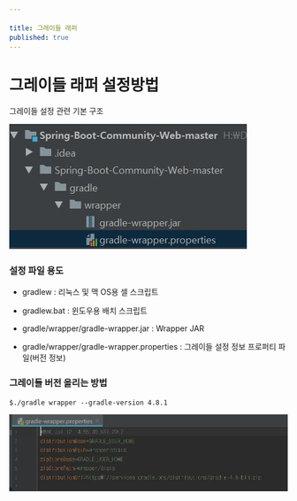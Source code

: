```yaml
---

title: 그레이들 래퍼
published: true
---
```



# 그레이들 래퍼 설정방법

그레이들 설정 관련 기본 구조

![GRADLE-WRAPPER1](/assets/imgs/2019/03/10/2019-03-10-gradle-wrapper-01.jpeg)

### 설정 파일 용도 

- gradlew : 리눅스 및 맥 OS용 셀 스크립트

- gradlew.bat : 윈도우용 배치 스크립트 

- gradle/wrapper/gradle-wrapper.jar : Wrapper JAR

- gradle/wrapper/gradle-wrapper.properties : 그레이들 설정 정보 프로퍼티 파일(버전 정보)


### 그레이들 버전 올리는 방법 

```
$./gradle wrapper --gradle-version 4.8.1
```

![GRADLE-WRAPPER2](/assets/imgs/2019/03/10/2019-03-10-gradle-wrapper-02.jpeg)

